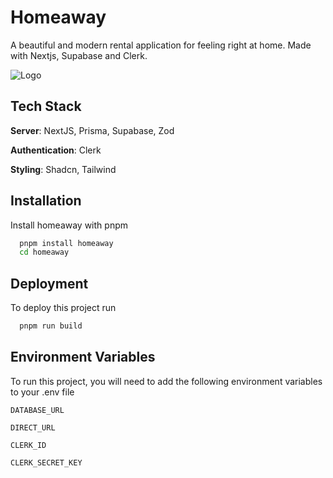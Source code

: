 # Homeaway

A beautiful and modern rental application for feeling right at home. Made with Nextjs, Supabase and Clerk.

![Logo](https://cdn.discordapp.com/attachments/1253313647984377896/1268653892380659734/steven_sav_a_logo_showing_a_tent_with_a_red_background_and_whit_75a3c69b-06f1-414f-8a22-9ccff0f5ab3a.png?ex=66ad3582&is=66abe402&hm=a6410bce121f924c8d159ef98bffb5636519117b776590ec403513fa6358c65b&)

## Tech Stack

**Server**: NextJS, Prisma, Supabase, Zod

**Authentication**: Clerk

**Styling**: Shadcn, Tailwind

## Installation

Install homeaway with pnpm

```bash
  pnpm install homeaway
  cd homeaway
```

## Deployment

To deploy this project run

```bash
  pnpm run build
```

## Environment Variables

To run this project, you will need to add the following environment variables to your .env file

`DATABASE_URL`

`DIRECT_URL`

`CLERK_ID`

`CLERK_SECRET_KEY`
